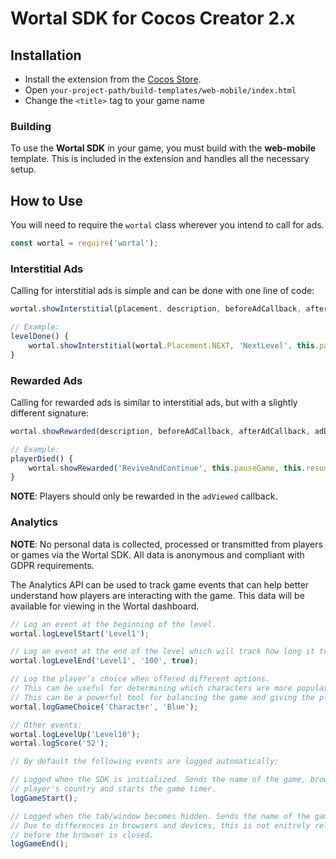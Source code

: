 # Wortal SDK for Cocos Creator 2.x

## Installation

- Install the extension from the [Cocos Store](https://store.cocos.com/app/en/detail/4149).
- Open `your-project-path/build-templates/web-mobile/index.html`
- Change the `<title>` tag to your game name

### Building
To use the <b>Wortal SDK</b> in your game, you must build with the <b>web-mobile</b> template.  This is included in the
extension and handles all the necessary setup.

## How to Use

You will need to require the `wortal` class wherever you intend to call for ads.

```javascript
const wortal = require('wortal');
```

### Interstitial Ads

Calling for interstitial ads is simple and can be done with one line of code:

```javascript
wortal.showInterstitial(placement, description, beforeAdCallback, afterAdCallback);

// Example:
levelDone() {
    wortal.showInterstitial(wortal.Placement.NEXT, 'NextLevel', this.pauseGame, this.resumeGame);
}
```

### Rewarded Ads

Calling for rewarded ads is similar to interstitial ads, but with a slightly different signature:

```javascript
wortal.showRewarded(description, beforeAdCallback, afterAdCallback, adDismissedCallback, adViewedCallback);

// Example:
playerDied() {
    wortal.showRewarded('ReviveAndContinue', this.pauseGame, this.resumeGame, this.endLevel, this.revivePlayer);
}
```

**NOTE**: Players should only be rewarded in the `adViewed` callback.

### Analytics
**NOTE**: No personal data is collected, processed or transmitted from players or games via the Wortal SDK.
All data is anonymous and compliant with GDPR requirements.

The Analytics API can be used to track game events that can help better understand how players are interacting with
the game. This data will be available for viewing in the Wortal dashboard.

```javascript
// Log an event at the beginning of the level.
wortal.logLevelStart('Level1');

// Log an event at the end of the level which will track how long it took the player to finish.
wortal.logLevelEnd('Level1', '100', true);

// Log the player’s choice when offered different options. 
// This can be useful for determining which characters are more popular, or paths are more commonly taken, etc. 
// This can be a powerful tool for balancing the game and giving the players more of what they enjoy.
wortal.logGameChoice('Character', 'Blue');

// Other events:
wortal.logLevelUp('Level10');
wortal.logScore('52');

// By default the following events are logged automatically:

// Logged when the SDK is initialized. Sends the name of the game, browser, platform,
// player's country and starts the game timer.
logGameStart();

// Logged when the tab/window becomes hidden. Sends the name of the game and the length of play.
// Due to differences in browsers and devices, this is not enitrely reliable and may not be called
// before the browser is closed.
logGameEnd();
```